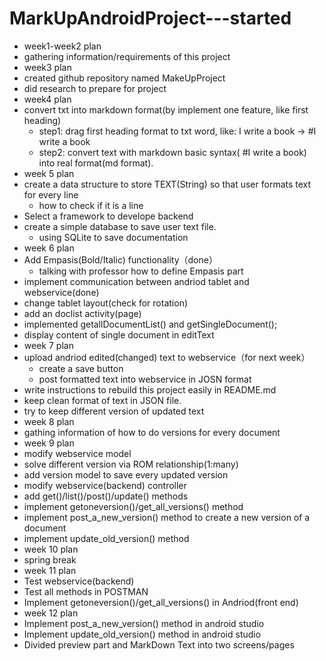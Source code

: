 # MarkUpAndroidProject---started
*  week1-week2 plan
  * gathering information/requirements of this project
*  week3 plan
  * created github repository named MakeUpProject
  * did research to prepare for project
*  week4 plan
 * convert txt into markdown format(by implement one feature, like first heading)
   * step1: drag first heading format to txt word, like: I write a book  -> #I write a book
    * step2: convert text with markdown basic syntax( #I write a book) into real format(md format).
* week 5 plan 
 * create a data structure to store TEXT(String) so that user formats text for every line
   * how to check if it is a line
 * Select a framework to develope backend
 * create a simple database to save user text file.
   * using SQLite to save documentation
* week 6 plan 
 * Add Empasis(Bold/Italic) functionality（done）
   * talking with professor how to define Empasis part
 * implement communication between andriod tablet and webservice(done)
 * change tablet layout(check for rotation)
 * add an doclist activity(page)
 * implemented getallDocumentList() and getSingleDocument();
 * display content of single document in editText
* week 7 plan 
 * upload andriod edited(changed) text to webservice（for next week）
   * create a save button
   * post formatted text into webservice in JOSN format
 * write instructions to rebuild this project easily in README.md
 * keep clean format of text in JSON file.
 * try to keep different version of updated text
* week 8 plan
 * gathing information of how to do versions for every document
* week 9 plan 
 * modify webservice model
  * solve different version via ROM relationship(1:many)
  * add version model to save every updated version
 * modify webservice(backend) controller
  * add get()/list()/post()/update() methods 
  * implement getoneversion()/get_all_versions() method
  * implement post_a_new_version() method to create a new version of a document
  * implement update_old_version() method
* week 10 plan
 * spring break
* week 11 plan 
 * Test webservice(backend)
  * Test all methods in POSTMAN 
 * Implement getoneversion()/get_all_versions() in Andriod(front end)
* week 12 plan
 * Implement post_a_new_version() method in android studio 
 * Implement update_old_version() method in android studio
 * Divided preview part and MarkDown Text into two screens/pages
 
 


 

